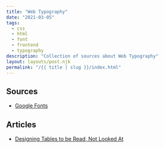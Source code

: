 ```yaml
---
title: "Web Typography"
date: "2021-03-05"
tags:
  - css
  - html
  - font
  - frontend
  - typography
description: "Collection of sources about Web Typography"
layout: layouts/post.njk
permalink: "/{{ title | slug }}/index.html"
---
```


## Sources

- [Google Fonts](https://fonts.google.com/)

## Articles

- [Designing Tables to be Read, Not Looked At](https://alistapart.com/article/web-typography-tables/)
